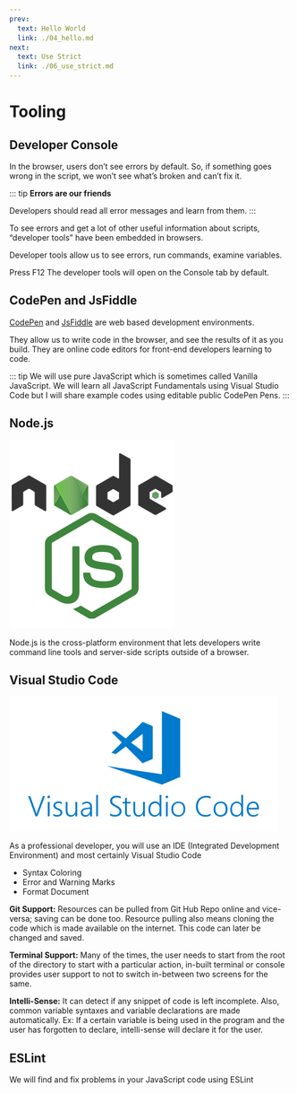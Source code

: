```yaml
---
prev:
  text: Hello World
  link: ./04_hello.md 
next:
  text: Use Strict
  link: ./06_use_strict.md
---
```

# Tooling

## Developer Console

In the browser, users don’t see errors by default. So, if something goes wrong in the script, we won’t see what’s broken and can’t fix it.

::: tip
**Errors are our friends**

Developers should read all error messages and learn from them.
:::

To see errors and get a lot of other useful information about scripts, “developer tools” have been embedded in browsers.

Developer tools allow us to see errors, run commands, examine variables.

Press F12 The developer tools will open on the Console tab by default.

## CodePen and JsFiddle

[CodePen](https://codepen.io/features/) and [JsFiddle](https://jsfiddle.net/) are web based development environments.

They allow us to write code in the browser, and see the results of it as you build.
They are online code editors for front-end developers learning to code.

::: tip
We will use pure JavaScript which is sometimes called Vanilla JavaScript.
We will learn all JavaScript Fundamentals using Visual Studio Code but I will share example codes using editable public CodePen Pens.
:::

## Node.js

![node](./img/nodejs.png)

Node.js is the cross-platform environment that lets developers write command line tools and server-side scripts outside of a browser.

## Visual Studio Code

![code](./img/visualstudiocodelogo.png)

As a professional developer, you will use an IDE (Integrated Development Environment) and most certainly Visual Studio Code

* Syntax Coloring
* Error and Warning Marks
* Format Document

**Git Support:** Resources can be pulled from Git Hub Repo online and vice-versa; saving can be done too. Resource pulling also means cloning the code which is made available on the internet. This code can later be changed and saved.

**Terminal Support:** Many of the times, the user needs to start from the root of the directory to start with a particular action, in-built terminal or console provides user support to not to switch in-between two screens for the same.

**Intelli-Sense:** It can detect if any snippet of code is left incomplete. Also, common variable syntaxes and variable declarations are made automatically. Ex: If a certain variable is being used in the program and the user has forgotten to declare, intelli-sense will declare it for the user.

## ESLint

We will find and fix problems in your JavaScript code using ESLint
